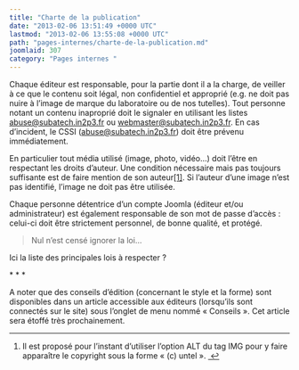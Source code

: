 ```yaml
---
title: "Charte de la publication"
date: "2013-02-06 13:51:49 +0000 UTC"
lastmod: "2013-02-06 13:55:08 +0000 UTC"
path: "pages-internes/charte-de-la-publication.md"
joomlaid: 307
category: "Pages internes "
---
```

Chaque éditeur est responsable, pour la partie dont il a la charge, de veiller à ce que le contenu soit légal, non confidentiel et approprié (e.g. ne doit pas nuire à l’image de marque du laboratoire ou de nos tutelles). Tout personne notant un contenu inaproprié doit le signaler en utilisant les listes abuse@subatech.in2p3.fr ou webmaster@subatech.in2p3.fr. En cas d’incident, le CSSI (abuse@subatech.in2p3.fr) doit être prévenu immédiatement.

En particulier tout média utilisé (image, photo, vidéo…) doit l’être en respectant les droits d’auteur. Une condition nécessaire mais pas toujours suffisante est de faire mention de son auteur[\[1\]](#fn:1 "see footnote"). Si l’auteur d’une image n’est pas identifié, l’image ne doit pas être utilisée.

Chaque personne détentrice d’un compte Joomla (éditeur et/ou administrateur) est également responsable de son mot de passe d’accès : celui-ci doit être strictement personnel, de bonne qualité, et protégé.

> Nul n’est censé ignorer la loi…

Ici la liste des principales lois à respecter ?

\* \* \*

A noter que des conseils d’édition (concernant le style et la forme) sont disponibles dans un article accessible aux éditeurs (lorsqu’ils sont connectés sur le site) sous l’onglet de menu nommé « Conseils ». Cet article sera étoffé très prochainement.

* * *

1.  Il est proposé pour l’instant d’utiliser l’option ALT du tag IMG pour y faire apparaître le copyright sous la forme « (c) untel ». [ ↩](#fnref:1 "return to article")
